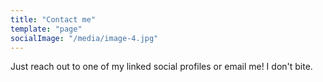 ```yaml
---
title: "Contact me"
template: "page"
socialImage: "/media/image-4.jpg"
---
```


Just reach out to one of my linked social profiles or email me!  I don't bite.